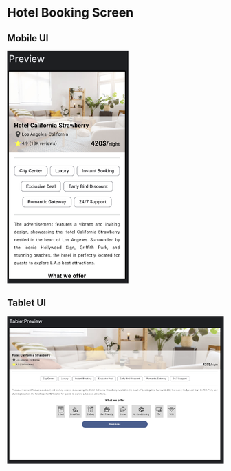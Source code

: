 # Hotel Booking Screen

## Mobile UI
![alt text](https://github.com/VivekSharma811/Compose-UI/blob/master/demo/hotel_booking.png?raw=true)

## Tablet UI
![alt text](https://github.com/VivekSharma811/Compose-UI/blob/master/demo/hotel_booking_tablet.png?raw=true)

